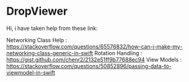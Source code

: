 # DropViewer

Hi, i have taken help from these link:

Networking Class Help : https://stackoverflow.com/questions/65576832/how-can-i-make-my-networking-class-generic-in-swift
Rotation Handling : https://gist.github.com/chenr2/2132e51ff9b77688ec94
View Models : https://stackoverflow.com/questions/50852896/passing-data-to-viewmodel-in-swift
